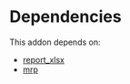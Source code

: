 # Dependencies

This addon depends on:

- [report_xlsx](https://github.com/bringout/oca-report)
- [mrp](https://github.com/bringout/oca-ocb-mrp/tree/2dc6666c095704600c4e81b45237acee794fec20/odoo-bringout-oca-ocb-mrp)
